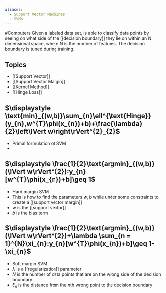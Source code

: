 ```yaml
---
aliases:
  - Support Vector Machines
  - SVMs
---
```

#Computers 
Given a labeled data set, is able to classify data points by seeing on what side of the [[decision boundary]] they lie on within an N dimensional space, where N is the number of features. The decision boundary is tuned during training. 
## Topics
* [[Support Vector]]
* [[Support Vector Margin]]
* [[Kernel Method]]
* [[Hinge Loss]]
## $\displaystyle \text{min}_{(w,b)}\sum_{n}\ell^{\text{Hinge}}(y_{n},w^{T}\phi(x_{n})+b)+\frac{\lambda}{2}\left\lVert w\right\rVert^{2}_{2}$
* Primal formulation of SVM
* 
## $\displaystyle \frac{1}{2}\text{argmin}_{(w,b)}(\lVert w\rVert^{2}):y_{n}[w^{T}\phi(x_{n})+b]\geq 1$
* Hard margin SVM
* This is how to find the parameters $\displaystyle w,b$ while under some constraints to create a [[support vector margin]]
* $\displaystyle w$ is the [[support vector]]
* $\displaystyle b$ is the bias term
## $\displaystyle \frac{1}{2}\text{argmin}_{(w,b)}(\lVert w\rVert^{2})+\lambda \sum_{n = 1}^{N}\xi_{n}:y_{n}[w^{T}\phi(x_{n})+b]\geq 1-\xi_{n}$
* Soft margin SVM
* $\displaystyle \lambda$ is a [[regularization]] parameter
* $\displaystyle N$ is the number of data points that are on the wrong side of the decision boundary
* $\displaystyle \xi_{n}$ is the distance from the $\displaystyle n$th wrong point to the decision boundary